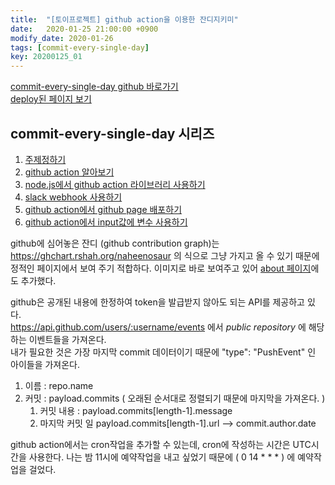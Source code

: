 ```yaml
---
title:  "[토이프로젝트] github action을 이용한 잔디지키미"
date:   2020-01-25 21:00:00 +0900
modify_date: 2020-01-26
tags: [commit-every-single-day]
key: 20200125_01
---
```


[commit-every-single-day github 바로가기](https://github.com/naheenosaur/commit-every-single-day)  
[deploy된 페이지 보기](https://naheenosaur.github.io/commit-every-single-day)

## commit-every-single-day 시리즈
1. [주제정하기](https://naheenosaur.github.io/토이프로젝트-주제정하기-1)  
2. [github action 알아보기]()  
3. [node.js에서 github action 라이브러리 사용하기]()  
4. [slack webhook 사용하기](https://naheenosaur.github.io/slack-webhook)  
5. [github action에서 github page 배포하기](https://naheenosaur.github.io/deploy-github-page)  
6. [github action에서 input값에 변수 사용하기](https://naheenosaur.github.io/variables-for-github-action)  


github에 심어놓은 잔디 (github contribution graph)는   
https://ghchart.rshah.org/naheenosaur 의 식으로 그냥 가지고 올 수 있기 때문에 정적인 페이지에서 보여 주기 적합하다.
이미지로 바로 보여주고 있어 [about 페이지](https://naheenosaur.github.io/naheenosaur)에도 추가했다.

github은 공개된 내용에 한정하여 token을 발급받지 않아도 되는 API를 제공하고 있다.  
https://api.github.com/users/:username/events 에서 _public repository_ 에 해당하는 이벤트들을 가져온다.  
내가 필요한 것은 가장 마지막 commit 데이터이기 때문에 "type": "PushEvent" 인 아이들을 가져온다.  
1. 이름 : repo.name
2. 커밋 : payload.commits ( 오래된 순서대로 정렬되기 때문에 마지막을 가져온다. )
    1. 커밋 내용 : payload.commits[length-1].message
    2. 마지막 커밋 일 payload.commits[length-1].url --> commit.author.date
    
github action에서는 cron작업을 추가할 수 있는데, cron에 작성하는 시간은 UTC시간을 사용한다.
나는 밤 11시에 예약작업을 내고 싶었기 때문에 ( 0 14 * * * ) 에 예약작업을 걸었다.



